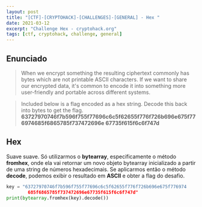 ```yaml
---
layout: post
title: "[CTF]-[CRYPTOHACK]-[CHALLENGES]-[GENERAL] - Hex "
date: 2021-03-12
excerpt: "Challenge Hex - cryptohack.org"
tags: [ctf, cryptohack, challenge, general]
---
```


## Enunciado

> When we encrypt something the resulting ciphertext commonly has bytes which are not printable ASCII characters. If we want to share our encrypted data, it's common to encode it into something more user-friendly and portable across different systems.

>Included below is a flag encoded as a hex string. Decode this back into bytes to get the flag.
> **63727970746f7b596f755f77696c6c5f62655f776f726b696e675f776974685f6865785f737472696e
67735f615f6c6f747d**

## Hex

Suave suave. Só utilizarmos o **bytearray**, especificamente o método **fromhex**, onde ela vai retornar um novo objeto bytearray inicializado a partir de uma string de números hexadecimais. Se aplicarmos então o método **decode**, podemos exibir o resultado em **ASCII** e obter a flag do desafio.

~~~ python
key = "63727970746f7b596f755f77696c6c5f62655f776f726b696e675f776974
        685f6865785f737472696e67735f615f6c6f747d"
print(bytearray.fromhex(key).decode())
~~~
